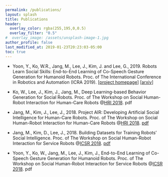 ```yaml
---
permalink: /publications/
layout: splash
title: Publications
header:
  overlay_color: rgba(255,195,0,0.5)
  overlay_filter: "0.5"
#  overlay_image: /assets/unsplash-image-1.jpg
author_profile: false
last_modified_at: 2019-01-23T20:23:03-05:00
toc: true
---
```


* Yoon, Y., Ko, W.R., Jang, M., Lee, J., Kim, J. and Lee, G., 2019. Robots Learn Social Skills: End-to-End Learning of Co-Speech Gesture Generation for Humanoid Robots. Proc. of The International Conference in Robotics and Automation (ICRA 2019). [[project homepage](https://sites.google.com/view/youngwoo-yoon/projects/co-speech-gesture-generation)] [[arxiv](https://arxiv.org/abs/1810.12541)]

* Ko, W., Lee, J., Kim, J., Jang, M., Deep Learning-based Behavior Generation for Social Robots. Proc. of The Workshop on Social Human-Robot Interaction for Human-Care Robots @[HRI 2018](http://humanrobotinteraction.org/2018/index.html). pdf

* Jang, M., Kim, J., Lee, J., 2018. Project AIR: Developing Artificial Social Intelligence for Human-Care Robots. Proc. of The Workshop on Social Human-Robot Interaction for Human-Care Robots @[HRI 2018](http://humanrobotinteraction.org/2018/index.html). [pdf](/resources/minsujang_hri2018workshop.pdf)

* Jang, M., Kim, D., Lee, J., 2018. Building Datasets for Training Robots’ Social Intelligence. Proc. of The Workshop on Social Human-Robot Interaction for Service Robots @[ICSR 2018](http://uconf.org/ICSR2018/). [pdf](/resources/ICSR2018_SocialHRI_Workshop_minsujang.pdf)

* Yoon, Y., Ko, W., Jang, M., Lee, J., Kim, J., End-to-End Learning of Co-Speech Gesture Generation for Humanoid Robots. Proc. of The Workshop on Social Human-Robot Interaction for Service Robots @[ICSR 2018](http://uconf.org/ICSR2018/). pdf